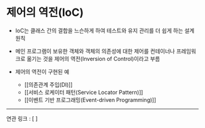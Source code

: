 # 제어의 역전(IoC)

- IoC는 클래스 간의 결합을 느슨하게 하여 테스트와 유지 관리를 더 쉽게 하는 설계 원칙
- 메인 프로그램이 보유한 객체와 객체의 의존성에 대한 제어를 컨테이너나 프레임워크로 옮기는 것을 제어의 역전(Inversion of Control)이라고 부름

- 제어의 역전이 구현된 예
	- [[의존관계 주입(DI)]]
	- [[서비스 로케이터 패턴(Service Locator Pattern)]]
	- [[이벤트 기반 프로그래밍(Event-driven Programming)]]





---
연관 링크 : [ ]
